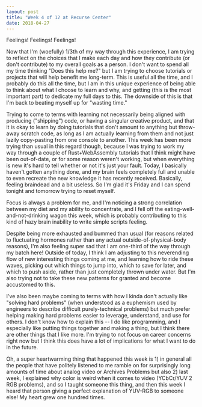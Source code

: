 ```yaml
---
layout: post
title: "Week 4 of 12 at Recurse Center"
date: 2018-04-27
---
```


Feelings! Feelings! Feelings! 

Now that I'm (woefully) 1/3th of my way through this experience, I am trying to reflect on the choices that I make each day and how they contribute (or don't contribute) to my overall goals as a person. I don't want to spend all my time thinking "Does this help me?" but I am trying to choose tutorials or projects that will help benefit me long-term. This is useful all the time, and I probably do this all the time, but I am in this unique experience of being able to think about what I choose to learn and why, and getting (this is the most important part) to dedicate my full days to this. The downside of this is that I'm back to beating myself up for "wasting time."

Trying to come to terms with learning not necessarily being aligned with producing ("shipping") code, or having a singular creative product, and that it is okay to learn by doing tutorials that don't amount to anything but throw-away scratch code, as long as I am actually learning from them and not just lazily copy-pasting from one console to another. This week has been more trying than usual in this regard though, because I was trying to work my way through a couple of Rust+WebAssembly tutorials that I think might have been out-of-date, or for some reason weren't working, but when everything is new it's hard to tell whether or not it's just your fault. Today, I basically haven't gotten anything done, and my brain feels completely full and unable to even recreate the new knowledge it has recently received. Basically, feeling braindead and a bit useless. So I'm glad it's Friday and I can spend tonight and tomorrow trying to reset myself.

Focus is always a problem for me, and I'm noticing a strong correlation between my diet and my ability to concentrate, and I fell off the eating-well-and-not-drinking wagon this week, which is probably contributing to this kind of hazy brain inability to write simple scripts feeling.

Despite being more exhausted and bummed than usual (for reasons related to fluctuating hormones rather than any actual outside-of-physical-body reasons), I'm also feeling super sad that I am one-third of the way through my batch here! Outside of today, I think I am adjusting to this neverending flow of new interesting things coming at me, and learning how to ride these waves, picking out which things to jump into, which to save for later, and which to push aside, rather than just completely thrown under water. But I'm also trying not to take these new patterns for granted and become accustomed to this.

I've also been maybe coming to terms with how I kinda don't actually like "solving hard problems" (when understood as a euphemism used by engineers to describe difficult purely-technical problems) but much prefer helping making hard problems easier to leverage, understand, and use for others. I don't know how to explain this -- I do like programming, and I especially like putting things together and making a thing, but I think there are other things that I like more. I'm trying to not focus on career concerns right now but I think this does have a lot of implications for what I want to do in the future.

Oh, a super heartwarming thing that happened this week is 1) in general all the people that have politely listened to me ramble on for surprisingly long amounts of time about analog video or Archives Problems but also 2) last week, I explained why color is weird when it comes to video (YCbCr/YUV 2 RGB problems), and so I taught someone this thing, and then this week I heard that person giving a perfect explanation of YUV-RGB to someone else! My heart grew one hundred times.